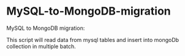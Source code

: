 # MySQL-to-MongoDB-migration

MySQL to MongoDB migration:


This script will read data from mysql tables and insert into mongoDb collection in multiple batch.

